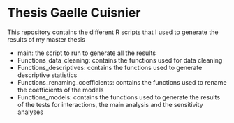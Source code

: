 # Thesis Gaelle Cuisnier
This repository contains the different R scripts that I used to generate the results of my master thesis

- main: the script to run to generate all the results
- Functions_data_cleaning: contains the functions used for data cleaning
- Functions_descriptives: contains the functions used to generate descriptive statistics
- Functions_renaming_coefficients: contains the functions used to rename the coefficients of the models
- Functions_models: contains the functions used to generate the results of the tests for interactions, the main analysis and the sensitivity analyses
